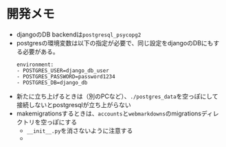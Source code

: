 # 開発メモ

* djangoのDB backendは`postgresql_psycopg2`
* postgresの環境変数は以下の指定が必要で、同じ設定をdjangoのDBにもする必要がある。
    ```
    environment:
    - POSTGRES_USER=django_db_user
    - POSTGRES_PASSWORD=password1234
    - POSTGRES_DB=django_db
    ```
* 新たに立ち上げるときは（別のPCなど）、`./postgres_data`を空っぽにして接続しないとpostgresqlが立ち上がらない
* makemigrationsするときは、`accounts`と`webmarkdowns`のmigrationsディレクトリを空っぽにする
  * `__init__.py`を消さないように注意する
  * 